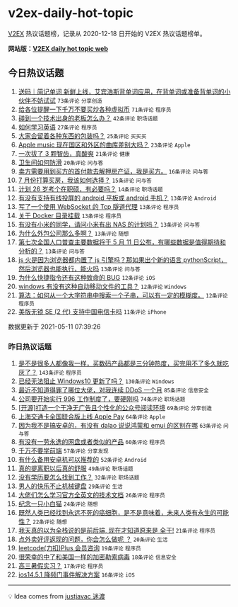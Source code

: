 # v2ex-daily-hot-topic

[V2EX](https://www.v2ex.com/) 热议话题榜，记录从 2020-12-18 日开始的 V2EX 热议话题榜单。

**网站版：[V2EX daily hot topic web](https://boojack.github.io/v2ex-daily-hot-topic-web/)**

## 今日热议话题

<!-- TODAY BEGIN -->

1. [送码｜简记单词 新鲜上线，艾宾浩斯背单词应用，在背单词或准备背单词的小伙伴不妨试试](https://www.v2ex.com/t/776138) `73条评论` `分享创造`
1. [给各位提醒一下千万不要买炒各种虚拟币](https://www.v2ex.com/t/776201) `71条评论` `程序员`
1. [碰到一个技术出身的老板怎么办？](https://www.v2ex.com/t/776161) `42条评论` `职场话题`
1. [如何学习英语](https://www.v2ex.com/t/776179) `27条评论` `程序员`
1. [大家会留着各种东西的包装吗？](https://www.v2ex.com/t/776187) `25条评论` `买买买`
1. [Apple music 现在国区和外区的曲库差别大吗？](https://www.v2ex.com/t/776154) `23条评论` `Apple`
1. [一次拔了 3 颗智齿，真酸爽](https://www.v2ex.com/t/776207) `21条评论` `健康`
1. [卫生间如何防滑](https://www.v2ex.com/t/776213) `20条评论` `问与答`
1. [卖方需要用到买方的首付款去解押房产证，我是买方。](https://www.v2ex.com/t/776147) `16条评论` `问与答`
1. [7 月份打算买房，我该如何选择？](https://www.v2ex.com/t/776143) `15条评论` `问与答`
1. [计划 26 岁考个在职硕，有必要吗？](https://www.v2ex.com/t/776200) `14条评论` `职场话题`
1. [有没有支持有线投屏的 android 平板或 android 手机？](https://www.v2ex.com/t/776210) `13条评论` `Android`
1. [写了一个使用 WebSocket 的 Tcp 隧道代理](https://www.v2ex.com/t/776197) `13条评论` `程序员`
1. [关于 Docker 目录挂载](https://www.v2ex.com/t/776170) `13条评论` `程序员`
1. [有没有小米的同学，请问小米有出 NAS 的计划吗？](https://www.v2ex.com/t/776160) `13条评论` `问与答`
1. [为什么外包公司那么多啊？](https://www.v2ex.com/t/776152) `13条评论` `随想`
1. [第七次全国人口普查主要数据将于 5 月 11 日公布，有哪些数据是值得期待和分析的？](https://www.v2ex.com/t/776162) `13条评论` `问与答`
1. [js 火是因为浏览器都内置了 js 引擎吗？那如果出个新的语言 pythonScript，然后浏览器也能执行，能火吗](https://www.v2ex.com/t/776137) `13条评论` `问与答`
1. [为什么快捷指令还有这种致命的 BUG](https://www.v2ex.com/t/776215) `12条评论` `iOS`
1. [windows 有没有这种自动移动文件的工具？](https://www.v2ex.com/t/776211) `12条评论` `Windows`
1. [算法：如何从一个大字符串中搜索一个子串，可以有一定的模糊度。](https://www.v2ex.com/t/776204) `12条评论` `程序员`
1. [美版无锁 SE (2 代) 支持中国电信卡吗](https://www.v2ex.com/t/776150) `11条评论` `iPhone`

数据更新于 2021-05-11 07:39:26

<!-- TODAY END -->

### 昨日热议话题

<!-- YESTERDAY BEGIN -->

1. [是不是很多人都像我一样，买数码产品都是三分钟热度，买完用不了多久就吃灰了？](https://www.v2ex.com/t/775928) `143条评论` `程序员`
1. [已经无法阻止 Windows10 更新了吗？](https://www.v2ex.com/t/775933) `130条评论` `Windows`
1. [最近不知道得罪了哪位大佬，对我连续 DDoS 一个月](https://www.v2ex.com/t/776057) `85条评论` `信息安全`
1. [公司要开始实行 996 工作制度了，要硬刚吗](https://www.v2ex.com/t/776039) `74条评论` `职场话题`
1. [[开源]打造一个干净无广告且个性化的公众号阅读环境](https://www.v2ex.com/t/775908) `69条评论` `分享创造`
1. [上海交通卡全国联合版上线 Apple Pay](https://www.v2ex.com/t/775902) `64条评论` `Apple`
1. [因为我不是搞安卓的，有没有 dalao 说说鸿蒙和 emui 的区别在哪](https://www.v2ex.com/t/775918) `63条评论` `问与答`
1. [有没有一劳永逸的网盘或者类似的产品](https://www.v2ex.com/t/775983) `60条评论` `程序员`
1. [千万不要学前端](https://www.v2ex.com/t/775994) `57条评论` `分享发现`
1. [有什么备用安卓机可以推荐的](https://www.v2ex.com/t/775925) `52条评论` `Android`
1. [真的提离职以后真的舒服](https://www.v2ex.com/t/775963) `49条评论` `职场话题`
1. [没有学历要怎么找到工作？](https://www.v2ex.com/t/776077) `32条评论` `职场话题`
1. [男人的快乐不止机械键盘](https://www.v2ex.com/t/776035) `29条评论` `生活`
1. [大佬们怎么学习官方全英文的技术文档](https://www.v2ex.com/t/776081) `26条评论` `程序员`
1. [纪念一只小白猫](https://www.v2ex.com/t/775935) `24条评论` `随想`
1. [既然人类已经找到永远不死的癌细胞，是不是意味着，未来人类有永生的可能性？](https://www.v2ex.com/t/776038) `22条评论` `随想`
1. [我天真的以为全栈说的是前后端, 现在才知道原来是 全干!](https://www.v2ex.com/t/775965) `21条评论` `程序员`
1. [点外卖好评返现的问题，你会怎么做呢 ？](https://www.v2ex.com/t/776008) `20条评论` `生活`
1. [leetcode(力扣)Plus 会员咨询](https://www.v2ex.com/t/775946) `19条评论` `程序员`
1. [很荣幸的中了和美国一样的加密勒索病毒](https://www.v2ex.com/t/776003) `18条评论` `信息安全`
1. [高三暑假实习？](https://www.v2ex.com/t/776023) `17条评论` `程序员`
1. [ios14.5.1 降频门事件解决方案](https://www.v2ex.com/t/776118) `16条评论` `iOS`

<!-- YESTERDAY END -->

---

💡 Idea comes from [justjavac 迷渡](https://github.com/justjavac/)
